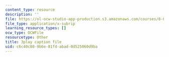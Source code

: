 ```yaml
---
content_type: resource
description: ''
file: https://ol-ocw-studio-app-production.s3.amazonaws.com/courses/8-01sc-classical-mechanics-fall-2016/c6c40c809b6e81fdabad0d525060d9ba_gWLC3r6EHl0.srt
file_type: application/x-subrip
learning_resource_types: []
ocw_type: OCWFile
resourcetype: Other
title: 3play caption file
uid: c6c40c80-9b6e-81fd-abad-0d525060d9ba
---
```

